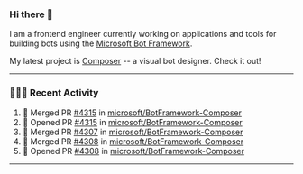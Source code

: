 ### Hi there 👋

I am a frontend engineer currently working on applications and tools for building bots using the [Microsoft Bot Framework](https://dev.botframework.com/).

My latest project is [Composer](https://github.com/microsoft/BotFramework-Composer) -- a visual bot designer. Check it out!

---

### 👨🏻‍💻 Recent Activity

<!--START_SECTION:activity-->
1. 🎉 Merged PR [#4315](https://github.com/microsoft/BotFramework-Composer/pull/4315) in [microsoft/BotFramework-Composer](https://github.com/microsoft/BotFramework-Composer)
2. 💪 Opened PR [#4315](https://github.com/microsoft/BotFramework-Composer/pull/4315) in [microsoft/BotFramework-Composer](https://github.com/microsoft/BotFramework-Composer)
3. 🎉 Merged PR [#4307](https://github.com/microsoft/BotFramework-Composer/pull/4307) in [microsoft/BotFramework-Composer](https://github.com/microsoft/BotFramework-Composer)
4. 🎉 Merged PR [#4308](https://github.com/microsoft/BotFramework-Composer/pull/4308) in [microsoft/BotFramework-Composer](https://github.com/microsoft/BotFramework-Composer)
5. 💪 Opened PR [#4308](https://github.com/microsoft/BotFramework-Composer/pull/4308) in [microsoft/BotFramework-Composer](https://github.com/microsoft/BotFramework-Composer)
<!--END_SECTION:activity-->

---

<!--
**a-b-r-o-w-n/a-b-r-o-w-n** is a ✨ _special_ ✨ repository because its `README.md` (this file) appears on your GitHub profile.

Here are some ideas to get you started:

- 🔭 I’m currently working on ...
- 🌱 I’m currently learning ...
- 👯 I’m looking to collaborate on ...
- 🤔 I’m looking for help with ...
- 💬 Ask me about ...
- 📫 How to reach me: ...
- 😄 Pronouns: ...
- ⚡ Fun fact: ...
-->
